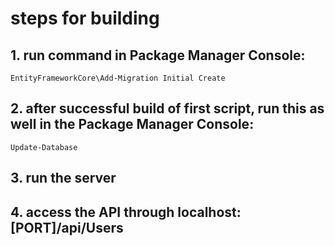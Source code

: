 # steps for building #

## 1. run command in Package Manager Console: ##
```
EntityFrameworkCore\Add-Migration Initial Create
```

## 2. after successful build of first script, run this as well in the Package Manager Console: ##
```
Update-Database
```

## 3. run the server ##

## 4. access the API through localhost:[PORT]/api/Users ##